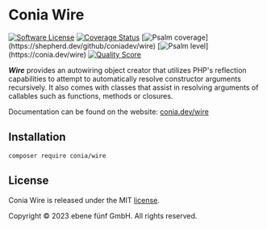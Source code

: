 Conia Wire
==========

[![Software License](https://img.shields.io/badge/license-MIT-brightgreen.svg)](LICENSE.md)
[![Coverage Status](https://img.shields.io/scrutinizer/coverage/g/coniadev/wire.svg)](https://scrutinizer-ci.com/g/coniadev/wire/code-structure)
[![Psalm coverage](https://shepherd.dev/github/coniadev/wire/coverage.svg?)](https://shepherd.dev/github/coniadev/wire)
[![Psalm level](https://shepherd.dev/github/coniadev/wire/level.svg?)](https://conia.dev/wire)
[![Quality Score](https://img.shields.io/scrutinizer/g/coniadev/wire.svg)](https://scrutinizer-ci.com/g/coniadev/wire)

***Wire*** provides an autowiring object creator that utilizes PHP's reflection
capabilities to attempt to automatically resolve constructor arguments
recursively. It also comes with classes that assist in resolving arguments of
callables such as functions, methods or closures. 

Documentation can be found on the website: [conia.dev/wire](https://conia.dev/wire/)

## Installation

    composer require conia/wire

## License

Conia Wire is released under the MIT [license](LICENSE.md).

Copyright © 2023 ebene fünf GmbH. All rights reserved.
